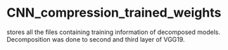 # CNN_compression_trained_weights

stores all the files containing training information of decomposed models. Decomposition was done to second and third layer of VGG19. 
